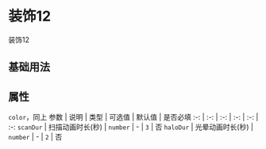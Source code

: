 <!-- 加载 demo 组件 start -->
<script setup>
import demo from './demo.vue'
</script>
<!-- 加载 demo 组件 end -->

<!-- 正文开始 -->

# 装饰12

装饰12

## 基础用法
<Preview comp-name="Decoration12" demo-name="demo">
  <demo />
</Preview>

## 属性
`color`，同上
参数 | 说明 | 类型 | 可选值 | 默认值 | 是否必填
:-: | :-: | :-: | :-: | :-: | :-:
`scanDur` | 扫描动画时长(秒) | `number` | - | `3` | 否 
`haloDur` | 光晕动画时长(秒) | `number` | - | `2` | 否
